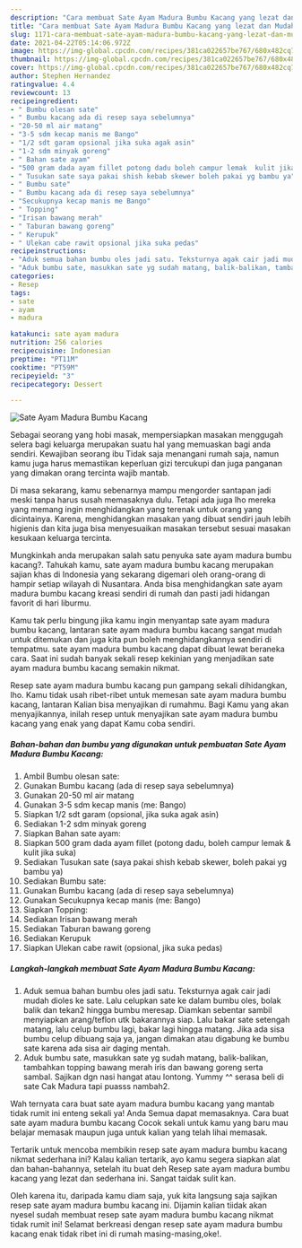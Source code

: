 ```yaml
---
description: "Cara membuat Sate Ayam Madura Bumbu Kacang yang lezat dan Mudah Dibuat"
title: "Cara membuat Sate Ayam Madura Bumbu Kacang yang lezat dan Mudah Dibuat"
slug: 1171-cara-membuat-sate-ayam-madura-bumbu-kacang-yang-lezat-dan-mudah-dibuat
date: 2021-04-22T05:14:06.972Z
image: https://img-global.cpcdn.com/recipes/381ca022657be767/680x482cq70/sate-ayam-madura-bumbu-kacang-foto-resep-utama.jpg
thumbnail: https://img-global.cpcdn.com/recipes/381ca022657be767/680x482cq70/sate-ayam-madura-bumbu-kacang-foto-resep-utama.jpg
cover: https://img-global.cpcdn.com/recipes/381ca022657be767/680x482cq70/sate-ayam-madura-bumbu-kacang-foto-resep-utama.jpg
author: Stephen Hernandez
ratingvalue: 4.4
reviewcount: 13
recipeingredient:
- " Bumbu olesan sate"
- " Bumbu kacang ada di resep saya sebelumnya"
- "20-50 ml air matang"
- "3-5 sdm kecap manis me Bango"
- "1/2 sdt garam opsional jika suka agak asin"
- "1-2 sdm minyak goreng"
- " Bahan sate ayam"
- "500 gram dada ayam fillet potong dadu boleh campur lemak  kulit jika suka"
- " Tusukan sate saya pakai shish kebab skewer boleh pakai yg bambu ya"
- " Bumbu sate"
- " Bumbu kacang ada di resep saya sebelumnya"
- "Secukupnya kecap manis me Bango"
- " Topping"
- "Irisan bawang merah"
- " Taburan bawang goreng"
- " Kerupuk"
- " Ulekan cabe rawit opsional jika suka pedas"
recipeinstructions:
- "Aduk semua bahan bumbu oles jadi satu. Teksturnya agak cair jadi mudah dioles ke sate. Lalu celupkan sate ke dalam bumbu oles, bolak balik dan tekan2 hingga bumbu meresap. Diamkan sebentar sambil menyiapkan arang/teflon utk bakarannya siap. Lalu bakar sate setengah matang, lalu celup bumbu lagi, bakar lagi hingga matang. Jika ada sisa bumbu celup dibuang saja ya, jangan dimakan atau digabung ke bumbu sate karena ada sisa air daging mentah."
- "Aduk bumbu sate, masukkan sate yg sudah matang, balik-balikan, tambahkan topping bawang merah iris dan bawang goreng serta sambal. Sajikan dgn nasi hangat atau lontong. Yummy ^^ serasa beli di sate Cak Madura tapi puasss nambah2."
categories:
- Resep
tags:
- sate
- ayam
- madura

katakunci: sate ayam madura 
nutrition: 256 calories
recipecuisine: Indonesian
preptime: "PT11M"
cooktime: "PT59M"
recipeyield: "3"
recipecategory: Dessert

---
```



![Sate Ayam Madura Bumbu Kacang](https://img-global.cpcdn.com/recipes/381ca022657be767/680x482cq70/sate-ayam-madura-bumbu-kacang-foto-resep-utama.jpg)

Sebagai seorang yang hobi masak, mempersiapkan masakan menggugah selera bagi keluarga merupakan suatu hal yang memuaskan bagi anda sendiri. Kewajiban seorang ibu Tidak saja menangani rumah saja, namun kamu juga harus memastikan keperluan gizi tercukupi dan juga panganan yang dimakan orang tercinta wajib mantab.

Di masa  sekarang, kamu sebenarnya mampu mengorder santapan jadi meski tanpa harus susah memasaknya dulu. Tetapi ada juga lho mereka yang memang ingin menghidangkan yang terenak untuk orang yang dicintainya. Karena, menghidangkan masakan yang dibuat sendiri jauh lebih higienis dan kita juga bisa menyesuaikan masakan tersebut sesuai masakan kesukaan keluarga tercinta. 



Mungkinkah anda merupakan salah satu penyuka sate ayam madura bumbu kacang?. Tahukah kamu, sate ayam madura bumbu kacang merupakan sajian khas di Indonesia yang sekarang digemari oleh orang-orang di hampir setiap wilayah di Nusantara. Anda bisa menghidangkan sate ayam madura bumbu kacang kreasi sendiri di rumah dan pasti jadi hidangan favorit di hari liburmu.

Kamu tak perlu bingung jika kamu ingin menyantap sate ayam madura bumbu kacang, lantaran sate ayam madura bumbu kacang sangat mudah untuk ditemukan dan juga kita pun boleh menghidangkannya sendiri di tempatmu. sate ayam madura bumbu kacang dapat dibuat lewat beraneka cara. Saat ini sudah banyak sekali resep kekinian yang menjadikan sate ayam madura bumbu kacang semakin nikmat.

Resep sate ayam madura bumbu kacang pun gampang sekali dihidangkan, lho. Kamu tidak usah ribet-ribet untuk memesan sate ayam madura bumbu kacang, lantaran Kalian bisa menyajikan di rumahmu. Bagi Kamu yang akan menyajikannya, inilah resep untuk menyajikan sate ayam madura bumbu kacang yang enak yang dapat Kamu coba sendiri.

<!--inarticleads1-->

##### Bahan-bahan dan bumbu yang digunakan untuk pembuatan Sate Ayam Madura Bumbu Kacang:

1. Ambil  Bumbu olesan sate:
1. Gunakan  Bumbu kacang (ada di resep saya sebelumnya)
1. Gunakan 20-50 ml air matang
1. Gunakan 3-5 sdm kecap manis (me: Bango)
1. Siapkan 1/2 sdt garam (opsional, jika suka agak asin)
1. Sediakan 1-2 sdm minyak goreng
1. Siapkan  Bahan sate ayam:
1. Siapkan 500 gram dada ayam fillet (potong dadu, boleh campur lemak &amp; kulit jika suka)
1. Sediakan  Tusukan sate (saya pakai shish kebab skewer, boleh pakai yg bambu ya)
1. Sediakan  Bumbu sate:
1. Gunakan  Bumbu kacang (ada di resep saya sebelumnya)
1. Gunakan Secukupnya kecap manis (me: Bango)
1. Siapkan  Topping:
1. Sediakan Irisan bawang merah
1. Sediakan  Taburan bawang goreng
1. Sediakan  Kerupuk
1. Siapkan  Ulekan cabe rawit (opsional, jika suka pedas)




<!--inarticleads2-->

##### Langkah-langkah membuat Sate Ayam Madura Bumbu Kacang:

1. Aduk semua bahan bumbu oles jadi satu. Teksturnya agak cair jadi mudah dioles ke sate. Lalu celupkan sate ke dalam bumbu oles, bolak balik dan tekan2 hingga bumbu meresap. Diamkan sebentar sambil menyiapkan arang/teflon utk bakarannya siap. Lalu bakar sate setengah matang, lalu celup bumbu lagi, bakar lagi hingga matang. Jika ada sisa bumbu celup dibuang saja ya, jangan dimakan atau digabung ke bumbu sate karena ada sisa air daging mentah.
1. Aduk bumbu sate, masukkan sate yg sudah matang, balik-balikan, tambahkan topping bawang merah iris dan bawang goreng serta sambal. Sajikan dgn nasi hangat atau lontong. Yummy ^^ serasa beli di sate Cak Madura tapi puasss nambah2.




Wah ternyata cara buat sate ayam madura bumbu kacang yang mantab tidak rumit ini enteng sekali ya! Anda Semua dapat memasaknya. Cara buat sate ayam madura bumbu kacang Cocok sekali untuk kamu yang baru mau belajar memasak maupun juga untuk kalian yang telah lihai memasak.

Tertarik untuk mencoba membikin resep sate ayam madura bumbu kacang nikmat sederhana ini? Kalau kalian tertarik, ayo kamu segera siapkan alat dan bahan-bahannya, setelah itu buat deh Resep sate ayam madura bumbu kacang yang lezat dan sederhana ini. Sangat taidak sulit kan. 

Oleh karena itu, daripada kamu diam saja, yuk kita langsung saja sajikan resep sate ayam madura bumbu kacang ini. Dijamin kalian tiidak akan nyesel sudah membuat resep sate ayam madura bumbu kacang nikmat tidak rumit ini! Selamat berkreasi dengan resep sate ayam madura bumbu kacang enak tidak ribet ini di rumah masing-masing,oke!.

